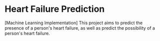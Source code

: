 # Heart Failure Prediction 

[Machine Learning Implementation] This project aims to predict the presence of a person's heart failure, as well as predict the possibility of a person's heart failure. 